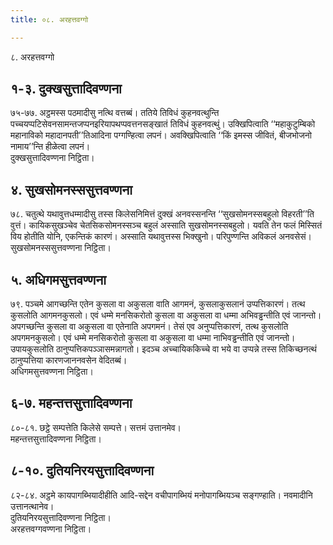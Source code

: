 ```yaml
---
title: ०८. अरहत्तवग्गो

---
```

८. अरहत्तवग्गो  


## १-३. दुक्खसुत्तादिवण्णना

७५-७७. अट्ठमस्स पठमादीसु नत्थि वत्तब्बं। ततिये तिविधं कुहनवत्थुन्ति पच्चयप्पटिसेवनसामन्तजप्पनइरियापथप्पवत्तनसङ्खातं तिविधं कुहनवत्थुं। उक्खिपित्वाति ‘‘महाकुटुम्बिको महानाविको महादानपती’’तिआदिना पग्गण्हित्वा लपनं। अवक्खिपित्वाति ‘‘किं इमस्स जीवितं, बीजभोजनो नामाय’’न्ति हीळेत्वा लपनं।  
दुक्खसुत्तादिवण्णना निट्ठिता।  


## ४. सुखसोमनस्ससुत्तवण्णना

७८. चतुत्थे यथावुत्तधम्मादीसु तस्स किलेसनिमित्तं दुक्खं अनवस्सनन्ति ‘‘सुखसोमनस्सबहुलो विहरती’’ति वुत्तं। कायिकसुखञ्चेव चेतसिकसोमनस्सञ्च बहुलं अस्साति सुखसोमनस्सबहुलो। यवति तेन फलं मिस्सितं विय होतीति योनि, एकन्तिकं कारणं। अस्साति यथावुत्तस्स भिक्खुनो। परिपुण्णन्ति अविकलं अनवसेसं।  
सुखसोमनस्ससुत्तवण्णना निट्ठिता।  


## ५. अधिगमसुत्तवण्णना

७९. पञ्चमे आगच्छन्ति एतेन कुसला वा अकुसला वाति आगमनं, कुसलाकुसलानं उप्पत्तिकारणं। तत्थ कुसलोति आगमनकुसलो। एवं धम्मे मनसिकरोतो कुसला वा अकुसला वा धम्मा अभिवड्ढन्तीति एवं जानन्तो। अपगच्छन्ति कुसला वा अकुसला वा एतेनाति अपगमनं। तेसं एव अनुप्पत्तिकारणं, तत्थ कुसलोति अपगमनकुसलो। एवं धम्मे मनसिकरोतो कुसला वा अकुसला वा धम्मा नाभिवड्ढन्तीति एवं जानन्तो। उपायकुसलोति ठानुप्पत्तिकपञ्ञासमन्नागतो। इदञ्च अच्चायिककिच्चे वा भये वा उप्पन्ने तस्स तिकिच्छनत्थं ठानुप्पत्तिया कारणजाननवसेन वेदितब्बं।  
अधिगमसुत्तवण्णना निट्ठिता।  


## ६-७. महन्तत्तसुत्तादिवण्णना

८०-८१. छट्ठे सम्पत्तेति किलेसे सम्पत्ते। सत्तमं उत्तानमेव।  
महन्तत्तसुत्तादिवण्णना निट्ठिता।  


## ८-१०. दुतियनिरयसुत्तादिवण्णना

८२-८४. अट्ठमे कायपागब्भियादीहीति आदि-सद्देन वचीपागब्भियं मनोपागब्भियञ्च सङ्गण्हाति। नवमादीनि उत्तानत्थानेव।  
दुतियनिरयसुत्तादिवण्णना निट्ठिता।  
अरहत्तवग्गवण्णना निट्ठिता।  